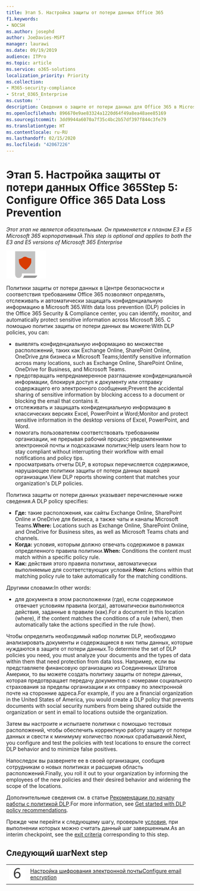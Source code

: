 ```yaml
---
title: Этап 5. Настройка защиты от потери данных Office 365
f1.keywords:
- NOCSH
ms.author: josephd
author: JoeDavies-MSFT
manager: laurawi
ms.date: 09/19/2019
audience: ITPro
ms.topic: article
ms.service: o365-solutions
localization_priority: Priority
ms.collection:
- M365-security-compliance
- Strat_O365_Enterprise
ms.custom: ''
description: Сведения о защите от потери данных для Office 365 в Microsoft 365 и ее развертывании.
ms.openlocfilehash: 896670e9ae83324a1220d64f49a8ea48aee85169
ms.sourcegitcommit: 3dd9944a6070a7f35c4bc2b57df397f844c3fe79
ms.translationtype: HT
ms.contentlocale: ru-RU
ms.lasthandoff: 02/15/2020
ms.locfileid: "42067226"
---
```

# <a name="step-5-configure-office-365-data-loss-prevention"></a><span data-ttu-id="1e181-103">Этап 5. Настройка защиты от потери данных Office 365</span><span class="sxs-lookup"><span data-stu-id="1e181-103">Step 5: Configure Office 365 Data Loss Prevention</span></span>

<span data-ttu-id="1e181-104">*Этот этап не является обязательным. Он применяется к планам E3 и E5 Microsoft 365 корпоративный.*</span><span class="sxs-lookup"><span data-stu-id="1e181-104">*This step is optional and applies to both the E3 and E5 versions of Microsoft 365 Enterprise*</span></span>

![Этап 6. Защита данных](../media/deploy-foundation-infrastructure/infoprotection_icon-small.png)

<span data-ttu-id="1e181-106">Политики защиты от потери данных в Центре безопасности и соответствия требованиям Office 365 позволяют определять, отслеживать и автоматически защищать конфиденциальную информацию в Microsoft 365.</span><span class="sxs-lookup"><span data-stu-id="1e181-106">With data loss prevention (DLP) policies in the Office 365 Security & Compliance center, you can identify, monitor, and automatically protect sensitive information across Microsoft 365.</span></span> <span data-ttu-id="1e181-107">С помощью политик защиты от потери данных вы можете:</span><span class="sxs-lookup"><span data-stu-id="1e181-107">With DLP policies, you can:</span></span>

- <span data-ttu-id="1e181-108">выявлять конфиденциальную информацию во множестве расположений, таких как Exchange Online, SharePoint Online, OneDrive для бизнеса и Microsoft Teams;</span><span class="sxs-lookup"><span data-stu-id="1e181-108">Identify sensitive information across many locations, such as Exchange Online, SharePoint Online, OneDrive for Business, and Microsoft Teams.</span></span>
- <span data-ttu-id="1e181-109">предотвращать непреднамеренное разглашение конфиденциальной информации, блокируя доступ к документу или отправку содержащего его электронного сообщения;</span><span class="sxs-lookup"><span data-stu-id="1e181-109">Prevent the accidental sharing of sensitive information by blocking access to a document or blocking the email that contains it.</span></span>
- <span data-ttu-id="1e181-110">отслеживать и защищать конфиденциальную информацию в классических версиях Excel, PowerPoint и Word;</span><span class="sxs-lookup"><span data-stu-id="1e181-110">Monitor and protect sensitive information in the desktop versions of Excel, PowerPoint, and Word.</span></span>
- <span data-ttu-id="1e181-111">помогать пользователям соответствовать требованиям организации, не прерывая рабочий процесс уведомлениями электронной почты и подсказками политик;</span><span class="sxs-lookup"><span data-stu-id="1e181-111">Help users learn how to stay compliant without interrupting their workflow with email notifications and policy tips.</span></span> 
- <span data-ttu-id="1e181-112">просматривать отчеты DLP, в которых перечисляется содержимое, нарушающее политики защиты от потери данных вашей организации.</span><span class="sxs-lookup"><span data-stu-id="1e181-112">View DLP reports showing content that matches your organization's DLP policies.</span></span>

<span data-ttu-id="1e181-113">Политика защиты от потери данных указывает перечисленные ниже сведения.</span><span class="sxs-lookup"><span data-stu-id="1e181-113">A DLP policy specifies:</span></span>

- <span data-ttu-id="1e181-114">**Где:** такие расположения, как сайты Exchange Online, SharePoint Online и OneDrive для бизнеса, а также чаты и каналы Microsoft Teams.</span><span class="sxs-lookup"><span data-stu-id="1e181-114">**Where:** Locations such as Exchange Online, SharePoint Online, and OneDrive for Business sites, as well as Microsoft Teams chats and channels.</span></span>
- <span data-ttu-id="1e181-115">**Когда:** условия, которым должно отвечать содержимое в рамках определенного правила политики.</span><span class="sxs-lookup"><span data-stu-id="1e181-115">**When:** Conditions the content must match within a specific policy rule.</span></span>
- <span data-ttu-id="1e181-116">**Как:** действия этого правила политики, автоматически выполняемые для соответствующих условий.</span><span class="sxs-lookup"><span data-stu-id="1e181-116">**How:** Actions within that matching policy rule to take automatically for the matching conditions.</span></span>

<span data-ttu-id="1e181-117">Другими словами:</span><span class="sxs-lookup"><span data-stu-id="1e181-117">In other words:</span></span>

- <span data-ttu-id="1e181-118">для документа в этом расположении (где), если содержимое отвечает условиям правила (когда), автоматически выполняются действия, заданные в правиле (как).</span><span class="sxs-lookup"><span data-stu-id="1e181-118">For a document in this location (where), if the content matches the conditions of a rule (when), then automatically take the actions specified in the rule (how).</span></span>

<span data-ttu-id="1e181-119">Чтобы определить необходимый набор политик DLP, необходимо анализировать документы и содержащиеся в них типы данных, которые нуждаются в защите от потери данных.</span><span class="sxs-lookup"><span data-stu-id="1e181-119">To determine the set of DLP policies you need, you must analyze your documents and the types of data within them that need protection from data loss.</span></span> <span data-ttu-id="1e181-120">Например, если вы представляете финансовую организацию из Соединенных Штатов Америки, то вы можете создать политику защиты от потери данных, которая предотвращает передачу документов с номерами социального страхования за пределы организации и их отправку по электронной почте на сторонние адреса.</span><span class="sxs-lookup"><span data-stu-id="1e181-120">For example, if you are a financial organization in the United States of America, you would create a DLP policy that prevents documents with social security numbers from being shared outside the organization or sent in email to locations outside the organization.</span></span>

<span data-ttu-id="1e181-121">Затем вы настроите и испытаете политики с помощью тестовых расположений, чтобы обеспечить корректную работу защиту от потери данных и свести к минимуму количество ложных срабатываний.</span><span class="sxs-lookup"><span data-stu-id="1e181-121">Next, you configure and test the policies with test locations to ensure the correct DLP behavior and to minimize false positives.</span></span>

<span data-ttu-id="1e181-122">Напоследок вы развернете ее в своей организации, сообщив сотрудникам о новых политиках и расширив область расположений.</span><span class="sxs-lookup"><span data-stu-id="1e181-122">Finally, you roll it out to your organization by informing the employees of the new policies and their desired behavior and widening the scope of the locations.</span></span>

<span data-ttu-id="1e181-123">Дополнительные сведения см. в статье [Рекомендации по началу работы с политикой DLP](https://docs.microsoft.com/office365/securitycompliance/get-started-with-dlp-policy-recommendations).</span><span class="sxs-lookup"><span data-stu-id="1e181-123">For more information, see [Get started with DLP policy recommendations](https://docs.microsoft.com/office365/securitycompliance/get-started-with-dlp-policy-recommendations).</span></span>

<span data-ttu-id="1e181-124">Прежде чем перейти к следующему шагу, проверьте [условия](infoprotect-exit-criteria.md#crit-infoprotect-step5), при выполнении которых можно считать данный шаг завершенным.</span><span class="sxs-lookup"><span data-stu-id="1e181-124">As an interim checkpoint, see the [exit criteria](infoprotect-exit-criteria.md#crit-infoprotect-step5) corresponding to this step.</span></span>

## <a name="next-step"></a><span data-ttu-id="1e181-125">Следующий шаг</span><span class="sxs-lookup"><span data-stu-id="1e181-125">Next step</span></span>

|||
|:-------|:-----|
|![Шаг 6](../media/stepnumbers/Step6.png)|[<span data-ttu-id="1e181-127">Настройка шифрования электронной почты</span><span class="sxs-lookup"><span data-stu-id="1e181-127">Configure email encryption</span></span>](infoprotect-email-encryption.md)|


